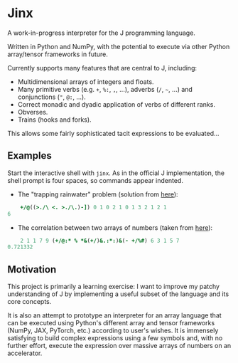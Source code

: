 # Jinx

A work-in-progress interpreter for the J programming language.

Written in Python and NumPy, with the potential to execute via other Python array/tensor frameworks in future.

Currently supports many features that are central to J, including:
- Multidimensional arrays of integers and floats.
- Many primitive verbs (e.g. `+`, `%:`, `,`, ...), adverbs (`/`, `~`, ...) and conjunctions (`"`, `@:`, ...).
- Correct monadic and dyadic application of verbs of different ranks.
- Obverses.
- Trains (hooks and forks).

This allows some fairly sophisticated tacit expressions to be evaluated...

## Examples

Start the interactive shell with `jinx`. As in the official J implementation, the shell prompt is four spaces, so commands appear indented.

- The "trapping rainwater" problem (solution from [here](https://mmapped.blog/posts/04-square-joy-trapped-rain-water)):
```j
    +/@((>./\ <. >./\.)-]) 0 1 0 2 1 0 1 3 2 1 2 1
6
```
- The correlation between two arrays of numbers (taken from [here](https://stackoverflow.com/a/44845495/3923281)):
```j
    2 1 1 7 9 (+/@:* % *&(+/)&.:*:)&(- +/%#) 6 3 1 5 7
0.721332
```

## Motivation

This project is primarily a learning exercise: I want to improve my patchy understanding of J by implementing a useful subset of the language and its core concepts.

It is also an attempt to prototype an interpreter for an array language that can be executed using Python's different array and tensor frameworks (NumPy, JAX, PyTorch, etc.) according to user's wishes. It is immensely satisfying to build complex expressions using a few symbols and, with no further effort, execute the expression over massive arrays of numbers on an accelerator.
